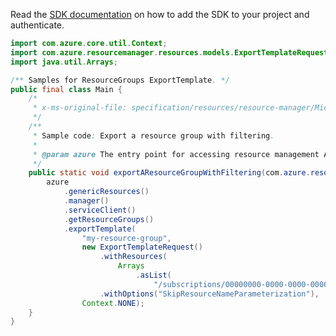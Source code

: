 Read the [SDK documentation](https://github.com/Azure/azure-sdk-for-java/blob/azure-resourcemanager_2.12.0/sdk/resourcemanager/azure-resourcemanager/README.md) on how to add the SDK to your project and authenticate.

```java
import com.azure.core.util.Context;
import com.azure.resourcemanager.resources.models.ExportTemplateRequest;
import java.util.Arrays;

/** Samples for ResourceGroups ExportTemplate. */
public final class Main {
    /*
     * x-ms-original-file: specification/resources/resource-manager/Microsoft.Resources/stable/2021-01-01/examples/ExportResourceGroupWithFiltering.json
     */
    /**
     * Sample code: Export a resource group with filtering.
     *
     * @param azure The entry point for accessing resource management APIs in Azure.
     */
    public static void exportAResourceGroupWithFiltering(com.azure.resourcemanager.AzureResourceManager azure) {
        azure
            .genericResources()
            .manager()
            .serviceClient()
            .getResourceGroups()
            .exportTemplate(
                "my-resource-group",
                new ExportTemplateRequest()
                    .withResources(
                        Arrays
                            .asList(
                                "/subscriptions/00000000-0000-0000-0000-000000000000/resourceGroups/my-resource-group/providers/My.RP/myResourceType/myFirstResource"))
                    .withOptions("SkipResourceNameParameterization"),
                Context.NONE);
    }
}
```
